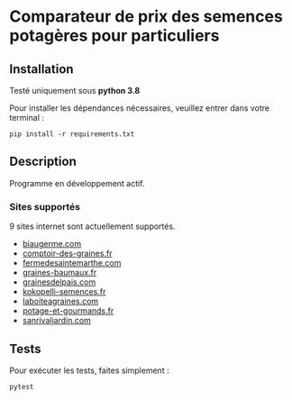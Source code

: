 # Comparateur de prix des semences potagères pour particuliers

## Installation

Testé uniquement sous **python 3.8**

Pour installer les dépendances nécessaires, veuillez entrer dans votre terminal :

```
pip install -r requirements.txt
```

## Description

Programme en développement actif.

### Sites supportés

9 sites internet sont actuellement supportés.

- [biaugerme.com](https://biaugerme.com)
- [comptoir-des-graines.fr](https://www.comptoir-des-graines.fr)
- [fermedesaintemarthe.com](https://fermedesaintemarthe.com)
- [graines-baumaux.fr](https://www.graines-baumaux.fr/)
- [grainesdelpais.com](https://www.grainesdelpais.com/)
- [kokopelli-semences.fr](https://kokopelli-semences.fr)
- [laboiteagraines.com](https://laboiteagraines.com)
- [potage-et-gourmands.fr](https://potage-et-gourmands.fr)
- [sanrivaljardin.com](https://sanrivaljardin.com/)

## Tests

Pour exécuter les tests, faites simplement :

```
pytest
```